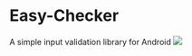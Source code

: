 # Easy-Checker
A simple input validation library for Android
[![](https://jitpack.io/v/mkhan9047/Easy-Checker.svg)](https://jitpack.io/#mkhan9047/Easy-Checker)

